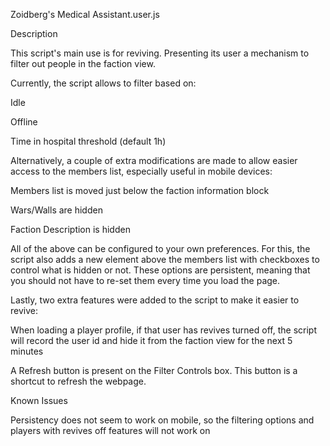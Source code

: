 Zoidberg's Medical Assistant.user.js

Description

This script's main use is for reviving. Presenting its user a mechanism to filter out people in the faction view.

Currently, the script allows to filter based on:

Idle

Offline

Time in hospital threshold (default 1h)

Alternatively, a couple of extra modifications are made to allow easier access to the members list, especially useful in mobile devices:

Members list is moved just below the faction information block

Wars/Walls are hidden

Faction Description is hidden

All of the above can be configured to your own preferences. For this, the script also adds a new element above the members list with checkboxes to control what is hidden or not. These options are persistent, meaning that you should not have to re-set them every time you load the page.

Lastly, two extra features were added to the script to make it easier to revive:

When loading a player profile, if that user has revives turned off, the script will record the user id and hide it from the faction view for the next 5 minutes

A Refresh button is present on the Filter Controls box. This button is a shortcut to refresh the webpage.

Known Issues

Persistency does not seem to work on mobile, so the filtering options and players with revives off features will not work on

